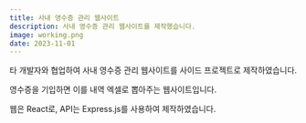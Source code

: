 ```yaml
---
title: 사내 영수증 관리 웹사이트
description: 사내 영수증 관리 웹사이트를 제작했습니다.
image: working.png
date: 2023-11-01
---
```


타 개발자와 협업하여 사내 영수증 관리 웹사이트를 사이드 프로젝트로 제작하였습니다.

영수증을 기입하면 이를 내역 엑셀로 뽑아주는 웹사이트입니다.

웹은 React로, API는 Express.js를 사용하여 제작하였습니다.
